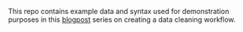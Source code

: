 This repo contains example data and syntax used for demonstration purposes in this [blogpost]() series on creating a data cleaning workflow.
